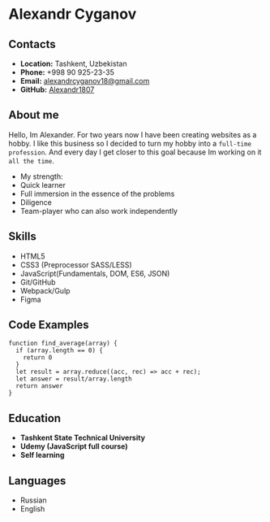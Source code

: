 # Alexandr Cyganov

## Contacts

* **Location:** Tashkent, Uzbekistan
* **Phone:** +998 90 925-23-35
* **Email:** alexandrcyganov18@gmail.com
* **GitHub:** [Alexandr1807](https://github.com/Alexandr1807)


## About me

Hello, Im Alexander. For two years now I have been creating websites as a hobby. I like this business so I decided to turn my hobby into a `full-time profession`. And every day I get closer to this goal because Im working on it `all the time`.

* My strength:
 * Quick learner
 * Full immersion in the essence of the problems
 * Diligence
 * Team-player who can also work independently

## Skills

* HTML5
* CSS3 (Preprocessor SASS/LESS)
* JavaScript(Fundamentals, DOM, ES6, JSON)
* Git/GitHub
* Webpack/Gulp
* Figma

## Code Examples

```
function find_average(array) {
  if (array.length == 0) {
    return 0
  }
  let result = array.reduce((acc, rec) => acc + rec);
  let answer = result/array.length
  return answer
}
```

## Education

* **Tashkent State Technical University**
* **Udemy (JavaScript full course)**
* **Self learning**

## Languages

* Russian
* English 

